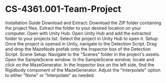 # CS-4361.001-Team-Project

Installation Guide
Download and Extract:
Download the ZIP folder containing the project files.
Extract the folder to your desired location on your computer.
Open with Unity Hub:
Open Unity Hub and add the extracted folder to your projects list.
Select the project in Unity Hub to open it.
Setup:
Once the project is opened in Unity, navigate to the Detection Script.
Drag and drop the MazeNode prefab onto the Inspector box of the Detection Script.
Scene Setup:
Navigate to the "Scenes" folder in the project's assets.
Open the SampleScene window.
In the SampleScene window, locate and click on the MazeGenerator.
In the Inspector box on the left side, find the Rigidbody component of the MazeGenerator.
Adjust the "Interpolate" option to either "None" or "Interpolate" as needed.
